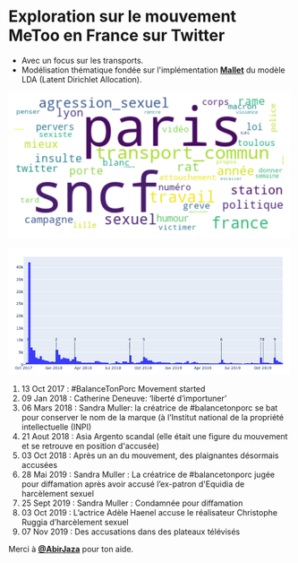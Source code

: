 # Exploration sur le mouvement MeToo en France sur Twitter

- Avec un focus sur les transports.
- Modélisation thématique fondée sur l'implémentation **[Mallet](http://mallet.cs.umass.edu/topics.php)** du modèle LDA (Latent Dirichlet Allocation).

![Topic transports](/images/intro2.png)

![Topic transports](/images/timeline.png)

1. 13 Oct 2017 : #BalanceTonPorc Movement started
2. 09 Jan 2018 : Catherine Deneuve: ‘liberté d’importuner’
3. 06 Mars 2018 : Sandra Muller: la créatrice de #balancetonporc se bat pour conserver le nom de la marque (à l’Institut national de la propriété intellectuelle (INPI)
4. 21 Aout 2018 : Asia Argento scandal (elle était une figure du mouvement et se retrouve en position d'accusée) 
5. 03 Oct 2018 : Après un an du mouvement, des plaignantes désormais accusées
6. 28 Mai 2019 : Sandra Muller : La créatrice de #balancetonporc jugée pour diffamation après avoir accusé l’ex-patron d'Equidia de harcèlement sexuel
7. 25 Sept 2019 : Sandra Muller : Condamnée pour diffamation
8. 03 Oct 2019 : L’actrice Adèle Haenel accuse le réalisateur Christophe Ruggia d’harcèlement sexuel
9. 07 Nov 2019 : Des accusations dans des plateaux télévisés

Merci à **[@AbirJaza](https://github.com/AbirJaza)** pour ton aide.